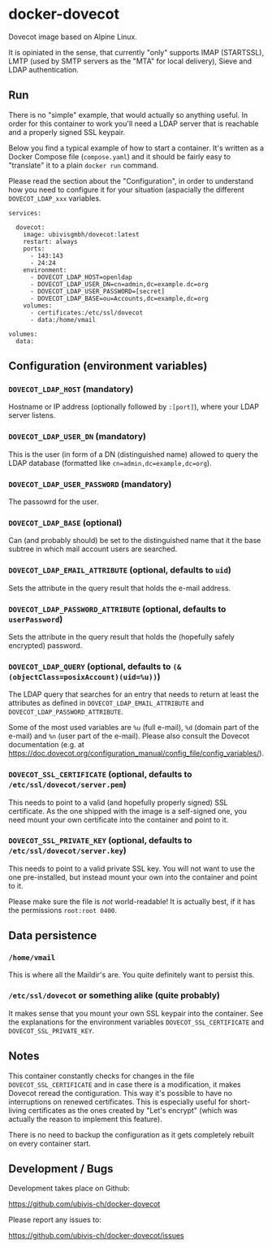 docker-dovecot
===============

Dovecot image based on Alpine Linux.

It is opiniated in the sense, that currently "only" supports IMAP (STARTSSL), LMTP (used by SMTP servers as the "MTA"
for local delivery), Sieve and LDAP authentication.

Run
---

There is no "simple" example, that would actually so anything useful. In order for this container to work you'll need
a LDAP server that is reachable and a properly signed SSL keypair.

Below you find a typical example of how to start a container. It's written as a Docker Compose file (`compose.yaml`) and 
it should be fairly easy to "translate" it to a plain `docker run` command.

Please read the section about the "Configuration", in order to understand how you need to configure it for your 
situation (aspacially the different `DOVECOT_LDAP_xxx` variables.

```
services:

  dovecot:
    image: ubivisgmbh/dovecot:latest
    restart: always
    ports:
      - 143:143
      - 24:24
    environment:
      - DOVECOT_LDAP_HOST=openldap
      - DOVECOT_LDAP_USER_DN=cn=admin,dc=example.dc=org
      - DOVECOT_LDAP_USER_PASSWORD=[secret]
      - DOVECOT_LDAP_BASE=ou=Accounts,dc=example,dc=org
    volumes:
      - certificates:/etc/ssl/dovecot
      - data:/home/vmail

volumes:
  data:
```

Configuration (environment variables)
-------------------------------------

### `DOVECOT_LDAP_HOST` (mandatory)

Hostname or IP address (optionally followed by `:[port]`), where your LDAP server listens.

### `DOVECOT_LDAP_USER_DN` (mandatory)

This is the user (in form of a DN (distinguished name) allowed to query the LDAP database (formatted like 
`cn=admin,dc=example,dc=org`).

### `DOVECOT_LDAP_USER_PASSWORD` (mandatory)

The passowrd for the user.

### `DOVECOT_LDAP_BASE` (optional)

Can (and probably should) be set to the distinguished name that it the base subtree in which mail account users are
searched.

### `DOVECOT_LDAP_EMAIL_ATTRIBUTE` (optional, defaults to `uid`)

Sets the attribute in the query result that holds the e-mail address.

### `DOVECOT_LDAP_PASSWORD_ATTRIBUTE` (optional, defaults to `userPassword`)

Sets the attribute in the query result that holds the (hopefully safely encrypted) password.

### `DOVECOT_LDAP_QUERY` (optional, defaults to `(&(objectClass=posixAccount)(uid=%u))`)

The LDAP query that searches for an entry that needs to return at least the attributes as defined in 
`DOVECOT_LDAP_EMAIL_ATTRIBUTE` and `DOVECOT_LDAP_PASSWORD_ATTRIBUTE`. 

Some of the most used variables are `%u` (full e-mail), `%d` (domain part of the e-mail) and `%n` (user part of the 
e-mail). Please also consult the Dovecot documentation (e.g. at 
https://doc.dovecot.org/configuration_manual/config_file/config_variables/).

### `DOVECOT_SSL_CERTIFICATE` (optional, defaults to `/etc/ssl/dovecot/server.pem`)

This needs to point to a valid (and hopefully properly signed) SSL certificate. As the one shipped with the image is a
self-signed one, you need mount your own certificate into the container and point to it.

### `DOVECOT_SSL_PRIVATE_KEY` (optional, defaults to `/etc/ssl/dovecot/server.key`)

This needs to point to a valid private SSL key. You will not want to use the one pre-installed, but instead mount your 
own into the container and point to it.

Please make sure the file is *not* world-readable! It is actually best, if it has the permissions `root:root 0400`.

Data persistence
----------------

### `/home/vmail`

This is where all the Maildir's are. You quite definitely want to persist this.

### `/etc/ssl/dovecot` or something alike (quite probably)

It makes sense that you mount your own SSL keypair into the container. See the explanations for the environment 
variables `DOVECOT_SSL_CERTIFICATE` and `DOVECOT_SSL_PRIVATE_KEY`.

Notes
-----

This container constantly checks for changes in the file `DOVECOT_SSL_CERTIFICATE` and in case there is a modification,
it makes Dovecot reread the contiguration. This way it's possible to have no interruptions on renewed certificates. This
is especially useful for short-living certificates as the ones created by "Let's encrypt" (which was actually the reason
to implement this feature).

There is no need to backup the configuration as it gets completely rebuilt on every container start.

Development / Bugs
------------------

Development takes place on Github:

https://github.com/ubivis-ch/docker-dovecot

Please report any issues to:

https://github.com/ubivis-ch/docker-dovecot/issues

